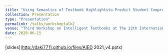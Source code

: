 ```yaml
---
title: "Using Semantics of Textbook Highlightsto Predict Student Comprehensionand Knowledge Retention"
collection: Presentation
type: "Presentation"
permalink: /talks/workshoptalk2
venue: "Third Workshop on Intelligent Textbooks at The 22th International Conference on Artificial Intelligence in Education (AIED’2021)"
date: 2020-06-15
---
```


[slides](http://daki7711.github.io/files/AIED 2021_v4.pptx)
